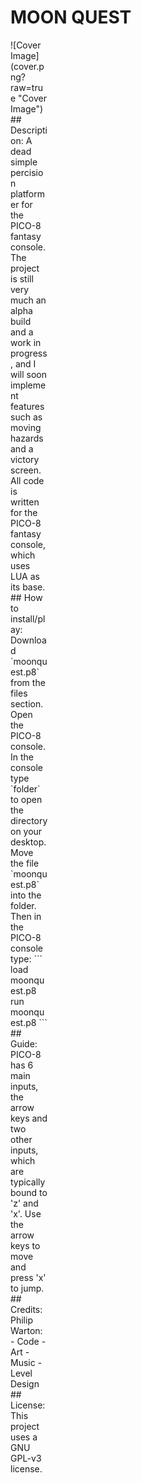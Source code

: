 # MOON QUEST
<div style="width:60px ; height:60px">
![Cover Image](cover.png?raw=true "Cover Image")
<div>
## Description:
 A dead simple percision platformer for the PICO-8 fantasy console. The project is still very much an alpha build and a work in progress, and I will soon implement features such as moving hazards and a victory screen. All code is written for the PICO-8 fantasy console, which uses LUA as its base.
## How to install/play:
Download `moonquest.p8` from the files section. Open the PICO-8 console. In the console type `folder` to open the directory on your desktop. Move the file `moonquest.p8` into the folder. Then in the PICO-8 console type:
```
load moonquest.p8
run moonquest.p8
```
## Guide:
PICO-8 has 6 main inputs, the arrow keys and two other inputs, which are typically bound to 'z' and 'x'. Use the arrow keys to move and press 'x' to jump.
## Credits:
Philip Warton:
- Code
- Art
- Music
- Level Design
## License:
This project uses a GNU GPL-v3 license.
